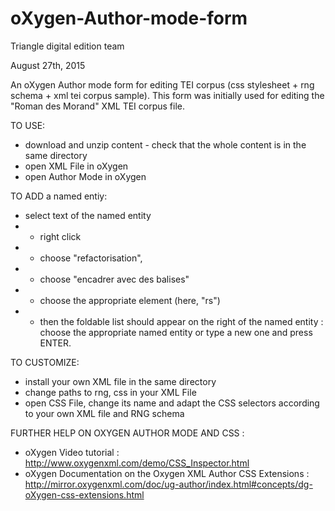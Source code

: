 # oXygen-Author-mode-form

Triangle digital edition team

August 27th, 2015

An oXygen Author mode form for editing TEI corpus (css stylesheet + rng schema + xml tei corpus sample). This form was initially used for editing the "Roman des Morand" XML TEI corpus file.

TO USE: 

* download and unzip content - check that the whole content is in the same directory
* open XML File in oXygen
* open Author Mode in oXygen

TO ADD a named entiy:

* select text of the named entity
* + right click
* + choose "refactorisation",
* + choose "encadrer avec des balises"
* + choose the appropriate element (here, "rs")
* + then the foldable list should appear on the right of the named entity : choose the appropriate named entity or type a new one and press ENTER.

TO CUSTOMIZE: 

* install your own XML file in the same directory
* change paths to rng, css in your XML File
* open CSS File, change its name and adapt the CSS selectors according to your own XML file and RNG schema

FURTHER HELP ON OXYGEN AUTHOR MODE AND CSS : 
* oXygen Video tutorial : http://www.oxygenxml.com/demo/CSS_Inspector.html
* oXygen Documentation on the Oxygen XML Author CSS Extensions : http://mirror.oxygenxml.com/doc/ug-author/index.html#concepts/dg-oXygen-css-extensions.html

